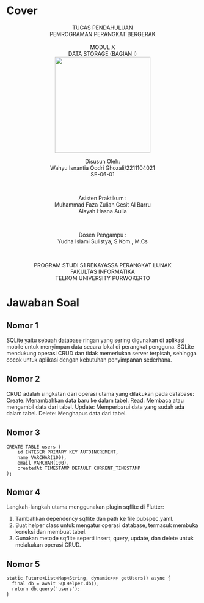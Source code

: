 # Cover #
<div align="center">
TUGAS PENDAHULUAN<br>
PEMROGRAMAN PERANGKAT BERGERAK <br>
<br>
MODUL X <br>
DATA STORAGE (BAGIAN I) <br>

<img src="https://lac.telkomuniversity.ac.id/wp-content/uploads/2021/01/cropped-1200px-Telkom_University_Logo.svg-270x270.png" width="250px">

<br>

Disusun Oleh: <br>
Wahyu Isnantia Qodri Ghozali/2211104021 <br>
SE-06-01 <br>

<br>

Asisten Praktikum : <br>
Muhammad Faza Zulian Gesit Al Barru <br>
Aisyah Hasna Aulia <br>

<br>

Dosen Pengampu : <br>
Yudha Islami Sulistya, S.Kom., M.Cs <br>

<br>

PROGRAM STUDI S1 REKAYASSA PERANGKAT LUNAK <br>
FAKULTAS INFORMATIKA <br> 
TELKOM UNIVERSITY PURWOKERTO <br>

</div>

# Jawaban Soal

## Nomor 1
SQLite yaitu sebuah database ringan yang sering digunakan di aplikasi mobile untuk menyimpan data secara lokal di perangkat pengguna. SQLite mendukung operasi CRUD dan tidak memerlukan server terpisah, sehingga cocok untuk aplikasi dengan kebutuhan penyimpanan sederhana.

## Nomor 2
CRUD adalah singkatan dari operasi utama yang dilakukan pada database:
Create: Menambahkan data baru ke dalam tabel.
Read: Membaca atau mengambil data dari tabel.
Update: Memperbarui data yang sudah ada dalam tabel.
Delete: Menghapus data dari tabel.

## Nomor 3
```
CREATE TABLE users (
    id INTEGER PRIMARY KEY AUTOINCREMENT,
    name VARCHAR(100),
    email VARCHAR(100),
    createdAt TIMESTAMP DEFAULT CURRENT_TIMESTAMP
);
```

## Nomor 4
Langkah-langkah utama menggunakan plugin sqflite di Flutter:

1. Tambahkan dependency sqflite dan path ke file pubspec.yaml.
2. Buat helper class untuk mengatur operasi database, termasuk membuka koneksi dan membuat tabel.
3. Gunakan metode sqflite seperti insert, query, update, dan delete untuk melakukan operasi CRUD.

## Nomor 5
```
static Future<List<Map<String, dynamic>>> getUsers() async {
  final db = await SQLHelper.db();
  return db.query('users');
}
```
